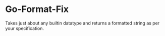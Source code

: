 # Go-Format-Fix
Takes just about any builtin datatype and returns a formatted string as per your specification.
